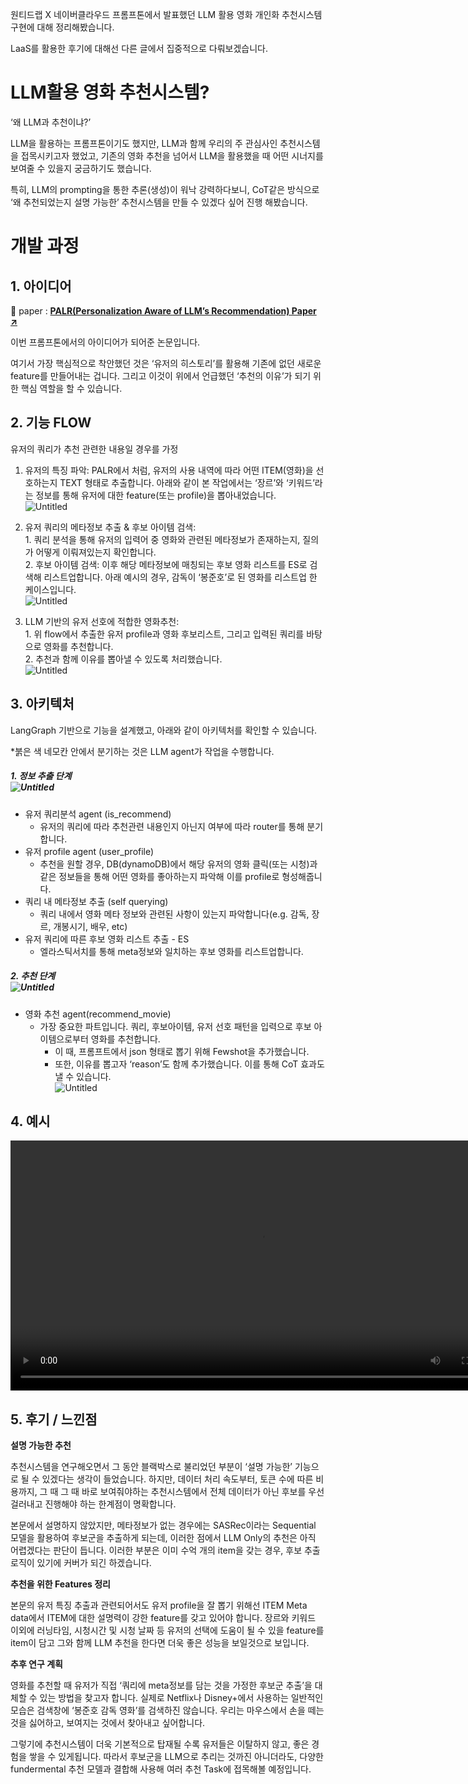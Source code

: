원티드랩 X 네이버클라우드 프롬프톤에서 발표했던 LLM 활용 영화 개인화 추천시스템 구현에 대해 정리해봤습니다.

LaaS를 활용한 후기에 대해선 다른 글에서 집중적으로 다뤄보겠습니다. 


# LLM활용 영화 추천시스템?

‘왜 LLM과 추천이냐?’

LLM을 활용하는 프롬프톤이기도 했지만, LLM과 함께 우리의 주 관심사인 추천시스템을 접목시키고자 했었고, 기존의 영화 추천을 넘어서 LLM을 활용했을 때 어떤 시너지를 보여줄 수 있을지 궁금하기도 했습니다.

특히, LLM의 prompting을 통한 추론(생성)이 워낙 강력하다보니, CoT같은 방식으로 ‘왜 추천되었는지 설명 가능한’ 추천시스템을 만들 수 있겠다 싶어 진행 해봤습니다.

# 개발 과정 

## 1. 아이디어


📄 paper :  <a href="https://arxiv.org/abs/2305.07622" target="_blank" style="text-decoration: underline;">**PALR(Personalization Aware of LLM’s Recommendation) Paper ↗**</a>

이번 프롬프톤에서의 아이디어가 되어준 논문입니다.

여기서 가장 핵심적으로 착안했던 것은 ‘유저의 히스토리’를 활용해 기존에 없던 새로운 feature를 만들어내는 겁니다. 그리고 이것이 위에서 언급했던 ‘추천의 이유’가 되기 위한 핵심 역할을 할 수 있습니다.

## 2. 기능 FLOW

유저의 쿼리가 추천 관련한 내용일 경우를 가정

1. 유저의 특징 파악: PALR에서 처럼, 유저의 사용 내역에 따라 어떤 ITEM(영화)을 선호하는지 TEXT 형태로 추출합니다. 아래와 같이 본 작업에서는 ‘장르’와 ‘키워드’라는 정보를 통해 유저에 대한 feature(또는 profile)을 뽑아내었습니다.<br>![Untitled](../../../static/img/monthly_pseudorec_202408/namjoon/user_usage_query.png)

2. 유저 쿼리의 메타정보 추출 & 후보 아이템 검색:<br>1. 쿼리 분석을 통해 유저의 입력어 중 영화와 관련된 메타정보가 존재하는지, 질의가 어떻게 이뤄져있는지 확인합니다.<br>2. 후보 아이템 검색: 이후 해당 메타정보에 매칭되는 후보 영화 리스트를 ES로 검색해 리스트업합니다. 아래 예시의 경우, 감독이 ‘봉준호’로 된 영화를 리스트업 한 케이스입니다.<br>![Untitled](../../../static/img/monthly_pseudorec_202408/namjoon/meta_extraction.png)

3. LLM 기반의 유저 선호에 적합한 영화추천:<br>1. 위 flow에서 추출한 유저 profile과 영화 후보리스트, 그리고 입력된 쿼리를 바탕으로 영화를 추천합니다.<br>2. 추천과 함께 이유를 뽑아낼 수 있도록 처리했습니다.<br>![Untitled](../../../static/img/monthly_pseudorec_202408/namjoon/recommendation_with_explanation.png)

## 3. 아키텍처

LangGraph 기반으로 기능을 설계했고, 아래와 같이 아키텍처를 확인할 수 있습니다.

\*붉은 색 네모칸 안에서 분기하는 것은 LLM agent가 작업을 수행합니다.

##### **1. 정보 추출 단계**<br>![Untitled](../../../static/img/monthly_pseudorec_202408/namjoon/architecture_information_extraction.png)

- 유저 쿼리분석 agent (is_recommend)
     - 유저의 쿼리에 따라 추천관련 내용인지 아닌지 여부에 따라 router를 통해 분기합니다.
- 유저 profile agent (user_profile)
    - 추천을 원할 경우, DB(dynamoDB)에서 해당 유저의 영화 클릭(또는 시청)과 같은 정보들을 통해 어떤 영화를 좋아하는지 파악해 이를 profile로 형성해줍니다.
- 쿼리 내 메타정보 추출 (self querying)
    - 쿼리 내에서 영화 메타 정보와 관련된 사항이 있는지 파악합니다(e.g. 감독, 장르, 개봉시기, 배우, etc)
- 유저 쿼리에 따른 후보 영화 리스트 추출 - ES
    - 엘라스틱서치를 통해 meta정보와 일치하는 후보 영화를 리스트업합니다.
##### **2. 추천 단계**<br>![Untitled](../../../static/img/monthly_pseudorec_202408/namjoon/architecture_recommendation.png)

- 영화 추천 agent(recommend_movie)
    - 가장 중요한 파트입니다. 쿼리, 후보아이템, 유저 선호 패턴을 입력으로 후보 아이템으로부터 영화를 추천합니다.
      - 이 때, 프롬프트에서 json 형태로 뽑기 위해 Fewshot을 추가했습니다.
      - 또한, 이유를 뽑고자 ‘reason’도 함께 추가했습니다. 이를 통해 CoT 효과도 낼 수 있습니다.<br>![Untitled](../../../static/img/monthly_pseudorec_202408/namjoon/architecture_recommendation_prompting.png)

## 4. 예시

<video src="../../../static/img/monthly_pseudorec_202408/namjoon/봉준호_범죄_스릴러 (online-video-cutter.com).mp4" width="800px" controls></video>

## 5. 후기 / 느낀점

**설명 가능한 추천**

추천시스템을 연구해오면서 그 동안 블랙박스로 불리었던 부분이 ‘설명 가능한’ 기능으로 될 수 있겠다는 생각이 들었습니다. 하지만, 데이터 처리 속도부터, 토큰 수에 따른 비용까지, 그 때 그 때 바로 보여줘야하는 추천시스템에서 전체 데이터가 아닌 후보를 우선 걸러내고 진행해야 하는 한계점이 명확합니다.

본문에서 설명하지 않았지만, 메타정보가 없는 경우에는 SASRec이라는 Sequential 모델을 활용하여 후보군을 추출하게 되는데, 이러한 점에서 LLM Only의 추천은 아직 어렵겠다는 판단이 듭니다. 이러한 부분은 이미 수억 개의 item을 갖는 경우, 후보 추출 로직이 있기에 커버가 되긴 하겠습니다.

**추천을 위한 Features 정리**

본문의 유저 특징 추출과 관련되어서도 유저 profile을 잘 뽑기 위해선 ITEM Meta data에서 ITEM에 대한 설명력이 강한 feature를 갖고 있어야 합니다. 장르와 키워드 이외에 러닝타임, 시청시간 및 시청 날짜 등 유저의 선택에 도움이 될 수 있을 feature를 item이 담고 그와 함께 LLM 추천을 한다면 더욱 좋은 성능을 보일것으로 보입니다.

**추후 연구 계획**

영화를 추천할 때 유저가 직접 ‘쿼리에 meta정보를 담는 것을 가정한 후보군 추출’을 대체할 수 있는 방법을 찾고자 합니다. 실제로 Netflix나 Disney+에서 사용하는 일반적인 모습은 검색창에 ‘봉준호 감독 영화’를 검색하진 않습니다. 우리는 마우스에서 손을 떼는 것을 싫어하고, 보여지는 것에서 찾아내고 싶어합니다.

그렇기에 추천시스템이 더욱 기본적으로 탑재될 수록 유저들은 이탈하지 않고, 좋은 경험을 쌓을 수 있게됩니다. 따라서 후보군을 LLM으로 추리는 것까진 아니더라도, 다양한 fundermental 추천 모델과 결합해 사용해 여러 추천 Task에 접목해볼 예정입니다.


